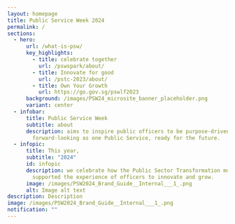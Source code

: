 ```yaml
---
layout: homepage
title: Public Service Week 2024
permalink: /
sections:
  - hero:
      url: /what-is-psw/
      key_highlights:
        - title: celebrate together
          url: /pswspark/about/
        - title: Innovate for good
          url: /pstc-2023/about/
        - title: Own Your Growth
          url: https://go.gov.sg/pswlf2023
      background: /images/PSW24_microsite_banner_placeholder.png
      variant: center
  - infobar:
      title: Public Service Week
      subtitle: about
      description: aims to inspire public officers to be purpose-driven and
        forward-looking as one Public Service, ready for the future.
  - infopic:
      title: This year,
      subtitle: "2024"
      id: infopic
      description: we celebrate how the Public Sector Transformation movement has
        supported the experience of officers to innovate and grow.
      image: /images/PSW2024_Brand_Guide__Internal___1_.png
      alt: Image alt text
description: Description
image: /images/PSW2024_Brand_Guide__Internal___1_.png
notification: ""
---
```


